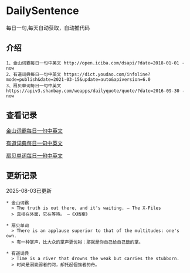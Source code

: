 # DailySentence

每日一句,每天自动获取，自动推代码

## 介绍

```
1、金山词霸每日一句中英文 http://open.iciba.com/dsapi/?date=2018-01-01 - now
2、有道词典每日一句中英文 https://dict.youdao.com/infoline?mode=publish&date=2021-03-15&update=auto&apiversion=6.0
3、扇贝单词每日一句中英文 https://apiv3.shanbay.com/weapps/dailyquote/quote/?date=2016-09-30 - now
```

## 查看记录

[金山词霸每日一句中英文](./data/iciba/)

[有道词典每日一句中英文](./data/youdao/)

[扇贝单词每日一句中英文](./data/shanbay/)

## 更新记录
2025-08-03已更新 
```
* 金山词霸
  > The truth is out there, and it's waiting. — The X-Files 
  > 真相在外面，它在等待。 —《X档案》

* 扇贝单词
  > There is an applause superior to that of the multitudes: one's own.
  > 有一种掌声，比大众的掌声更优裕：那就是你自己给自己鼓的掌。

* 有道词典
  > Time is a river that drowns the weak but carries the stubborn.
  > 时间是溺毙弱者的河，却托起倔强者的舟。

```
